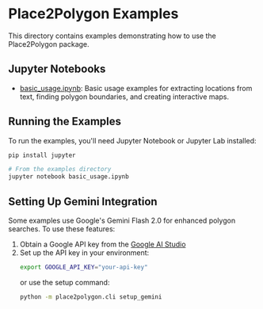 # Place2Polygon Examples

This directory contains examples demonstrating how to use the Place2Polygon package.

## Jupyter Notebooks

- [basic_usage.ipynb](basic_usage.ipynb): Basic usage examples for extracting locations from text, finding polygon boundaries, and creating interactive maps.

## Running the Examples

To run the examples, you'll need Jupyter Notebook or Jupyter Lab installed:

```bash
pip install jupyter

# From the examples directory
jupyter notebook basic_usage.ipynb
```

## Setting Up Gemini Integration

Some examples use Google's Gemini Flash 2.0 for enhanced polygon searches. To use these features:

1. Obtain a Google API key from the [Google AI Studio](https://ai.google.dev/)
2. Set up the API key in your environment:
   ```bash
   export GOOGLE_API_KEY="your-api-key"
   ```
   or use the setup command:
   ```bash
   python -m place2polygon.cli setup_gemini
   ``` 